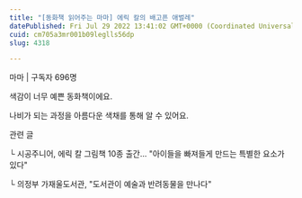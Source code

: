 ```yaml
---
title: "[동화책 읽어주는 마마] 에릭 칼의 배고픈 애벌레"
datePublished: Fri Jul 29 2022 13:41:02 GMT+0000 (Coordinated Universal Time)
cuid: cm705a3mr001b09leglls56dp
slug: 4318

---
```



마마 | 구독자 696명

색감이 너무 예쁜 동화책이에요.

나비가 되는 과정을 아름다운 색채를 통해 알 수 있어요.

관련 글

└ 시공주니어, 에릭 칼 그림책 10종 출간... "아이들을 빠져들게 만드는 특별한 요소가 있다"

└ 의정부 가재울도서관, "도서관이 예술과 반려동물을 만나다"